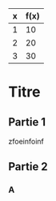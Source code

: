 | x   | f(x) |
| --- | ---- |
| 1   | 10   |
| 2   | 20   |
| 3   | 30     |

# Titre


## Partie 1

zfoeinfoinf

## Partie 2
### A


